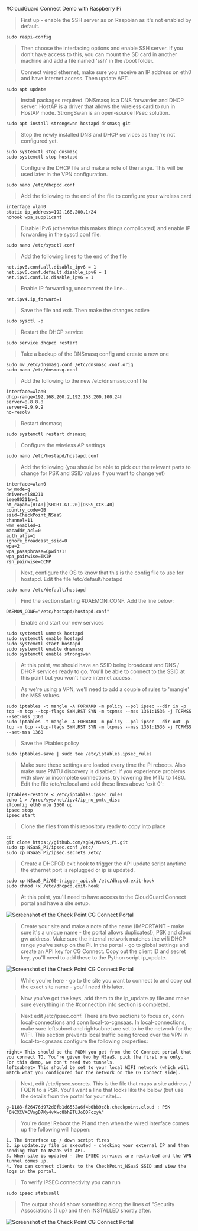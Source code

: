 #CloudGuard Connect Demo with Raspberry Pi


> First up - enable the SSH server as on Raspbian as it's not enabled by default. 

    sudo raspi-config
    
> Then choose the interfacing options and enable SSH server. If you don't have access to this, you can mount the SD card in another machine and add a file named 'ssh' in the /boot folder.

> Connect wired ethernet, make sure you receive an IP address on eth0 and have internet access. Then update APT.

    sudo apt update

> Install packages required. DNSmasq is a DNS forwarder and DHCP server. HostAP is a driver that allows the wireless card to run in HostAP mode. StrongSwan is an open-source IPsec solution.
	
    sudo apt install strongswan hostapd dnsmasq git

> Stop the newly installed DNS and DHCP services as they're not configured yet.

    sudo systemctl stop dnsmasq
    sudo systemctl stop hostapd
	
> Configure the DHCP file and make a note of the range. This will be used later in the VPN configuration.
	
    sudo nano /etc/dhcpcd.conf

> Add the following to the end of the file to configure your wireless card

    interface wlan0
    static ip_address=192.168.200.1/24
    nohook wpa_supplicant

> Disable IPv6 (otherwise this makes things complicated) and enable IP forwarding in the sysctl.conf file.

    sudo nano /etc/sysctl.conf
    
> Add the following lines to the end of the file

    net.ipv6.conf.all.disable_ipv6 = 1
    net.ipv6.conf.default.disable_ipv6 = 1
    net.ipv6.conf.lo.disable_ipv6 = 1
    
> Enable IP forwarding, uncomment the line...
	
    net.ipv4.ip_forward=1

> Save the file and exit. Then make the changes active

    sudo sysctl -p
    
> Restart the DHCP service

    sudo service dhcpcd restart
	
> Take a backup of the DNSmasq config and create a new one

    sudo mv /etc/dnsmasq.conf /etc/dnsmasq.conf.orig
    sudo nano /etc/dnsmasq.conf
	
> Add the following to the new /etc/dnsmasq.conf file

    interface=wlan0
    dhcp-range=192.168.200.2,192.168.200.100,24h
    server=8.8.8.8
    server=9.9.9.9
    no-resolv

> Restart dnsmasq

    sudo systemctl restart dnsmasq

> Configure the wireless AP settings

    sudo nano /etc/hostapd/hostapd.conf

> Add the following (you should be able to pick out the relevant parts to change for PSK and SSID values if you want to change yet)

    interface=wlan0
    hw_mode=g
    driver=nl80211
    ieee80211n=1
    ht_capab=[HT40][SHORT-GI-20][DSSS_CCK-40]
    country_code=GB
    ssid=CheckPoint_NSaaS
    channel=11
    wmm_enabled=1
    macaddr_acl=0
    auth_algs=1
    ignore_broadcast_ssid=0
    wpa=2
    wpa_passphrase=Cpwins1!
    wpa_pairwise=TKIP
    rsn_pairwise=CCMP

> Next, configure the OS to know that this is the config file to use for hostapd. Edit the file /etc/default/hostapd

    sudo nano /etc/default/hostapd

> Find the section starting #DAEMON_CONF. Add the line below:

    DAEMON_CONF="/etc/hostapd/hostapd.conf"

> Enable and start our new services

    sudo systemctl unmask hostapd
    sudo systemctl enable hostapd
    sudo systemctl start hostapd
    sudo systemctl enable dnsmasq
    sudo systemctl enable strongswan
	
> At this point, we should have an SSID being broadcast and DNS / DHCP services ready to go. You'll be able to connect to the SSID at this point but you won't have internet access.


> As we're using a VPN, we'll need to add a couple of rules to 'mangle' the MSS values.
	
    sudo iptables -t mangle -A FORWARD -m policy --pol ipsec --dir in -p tcp -m tcp --tcp-flags SYN,RST SYN -m tcpmss --mss 1361:1536 -j TCPMSS --set-mss 1360
    sudo iptables -t mangle -A FORWARD -m policy --pol ipsec --dir out -p tcp -m tcp --tcp-flags SYN,RST SYN -m tcpmss --mss 1361:1536 -j TCPMSS --set-mss 1360

> Save the IPtables policy

    sudo iptables-save | sudo tee /etc/iptables.ipsec_rules
	
> Make sure these settings are loaded every time the Pi reboots. Also make sure PMTU discovery is disabled. If you experience problems with slow or incomplete connections, try lowering the MTU to 1480. Edit the file /etc/rc.local and add these lines above 'exit 0':

    iptables-restore < /etc/iptables.ipsec_rules
    echo 1 > /proc/sys/net/ipv4/ip_no_pmtu_disc
    ifconfig eth0 mtu 1500 up
    ipsec stop
    ipsec start

> Clone the files from this repository ready to copy into place
    
    cd
    git clone https://github.com/sg84/NSaaS_Pi.git
    sudo cp NSaaS_Pi/ipsec.conf /etc/
    sudo cp NSaaS_Pi/ipsec.secrets /etc/
    

> Create a DHCPCD exit hook to trigger the API update script anytime the ethernet port is replugged or ip is updated.
    
    sudo cp NSaaS_Pi/60-trigger_api.sh /etc/dhcpcd.exit-hook
    sudo chmod +x /etc/dhcpcd.exit-hook
    
> At this point, you'll need to have access to the CloudGuard Connect portal and have a site setup.

![Screenshot of the Check Point CG Connect Portal](/assets/cp_portal.png)

> Create your site and make a note of the name (IMPORTANT - make sure it's a unique name - the portal allows duplicates!), PSK and cloud gw address. Make sure the internal network matches the wifi DHCP range you've setup on the Pi.
> In the portal - go to global settings and create an API key for CG Connect. Copy out the client ID and secret key, you'll need to add these to the Python script ip_update.

![Screenshot of the Check Point CG Connect Portal](/assets/api_key_setup.png)

> While you're here - go to the site you want to connect to and copy out the exact site name - you'll need this later.

> Now you've got the keys, add them to the ip_update.py file and make sure everything in the #connection info section is completed.

> Next edit /etc/ipsec.conf. There are two sections to focus on, conn local-connections and conn local-to-cgnsaas.
> In local-connections, make sure leftsubnet and rightsubnet are set to be the network for the WIFI. This section prevents local traffic being forced over the VPN
> In local-to-cgnsaas configure the following properties:
    
    right= This should be the FQDN you get from the CG Conncet portal that you connect TO. You're given two by NSaaS, pick the first one only. For this demo, we don't need two tunnels.
    leftsubnet= This should be set to your local WIFI network (which will match what you configured for the network on the CG Connect side).

> Next, edit /etc/ipsec.secrets. This is the file that maps a site address / FQDN to a PSK. You'll want a line that looks like the below (but use the details from the portal for your site)...

    g-1183-f26476d972d0fb1d6552a6f4b0bb9c8b.checkpoint.cloud : PSK "6NCXCVXCVogD7Ky4vXwc8bhBTUJoODFczyA"
    
> You're done! Reboot the Pi and then when the wired interface comes up the following will happen:
    
    1. The interface up / down script fires
    2. ip_update.py file is executed - checking your external IP and then sending that to NSaaS via API.
    3. When site is updated - the IPSEC services are restarted and the VPN tunnel comes up.
    4. You can connect clients to the CheckPoint_NSaaS SSID and view the logs in the portal.
    
> To verify IPSEC connectivity you can run
    
    sudo ipsec statusall
    
> The output should show something along the lines of "Security Associations (1 up) and then INSTALLED shortly after.

![Screenshot of the Check Point CG Connect Portal](/assets/ipsec_status.png)
